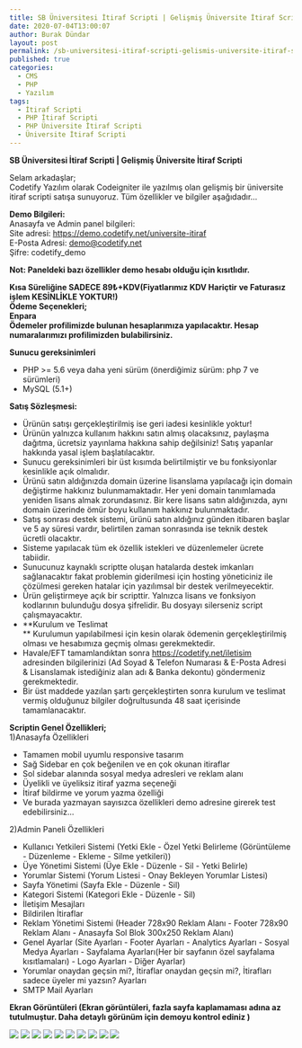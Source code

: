 ```yaml
---
title: SB Üniversitesi İtiraf Scripti | Gelişmiş Üniversite İtiraf Scripti
date: 2020-07-04T13:00:07
author: Burak Dündar
layout: post
permalink: /sb-universitesi-itiraf-scripti-gelismis-universite-itiraf-scripti/
published: true
categories:
  - CMS
  - PHP
  - Yazılım
tags:
  - İtiraf Scripti
  - PHP İtiraf Scripti
  - PHP Üniversite İtiraf Scripti
  - Üniversite İtiraf Scripti
---
```

<strong>SB Üniversitesi İtiraf Scripti | Gelişmiş Üniversite İtiraf Scripti</strong>

Selam arkadaşlar;  
Codetify Yazılım olarak Codeigniter ile yazılmış olan gelişmiş bir üniversite itiraf scripti satışa sunuyoruz. Tüm özellikler ve bilgiler aşağıdadır&#8230;

**Demo Bilgileri:**  
Anasayfa ve Admin panel bilgileri:  
Site adresi: <a href="https://demo.codetify.net/universite-itiraf" target="_blank">https://demo.codetify.net/universite-itiraf</a>  
E-Posta Adresi: <demo@codetify.net>  
Şifre: codetify_demo

**Not: Paneldeki bazı özellikler demo hesabı olduğu için kısıtlıdır.**

<strong>Kısa Süreliğine SADECE 89₺+KDV(Fiyatlarımız KDV Hariçtir ve Faturasız işlem KESİNLİKLE YOKTUR!)</strong><br /><strong>Ödeme Seçenekleri;</strong><br /><strong>Enpara</strong><br /><strong>Ödemeler profilimizde bulunan hesaplarımıza yapılacaktır. Hesap numaralarımızı profilimizden bulabilirsiniz.</strong>

**Sunucu gereksinimleri**

* PHP >= 5.6 veya daha yeni sürüm (önerdiğimiz sürüm: php 7 ve sürümleri)
* MySQL (5.1+)

**Satış Sözleşmesi:**

* Ürünün satışı gerçekleştirilmiş ise geri iadesi kesinlikle yoktur!
* Ürünün yalnızca kullanım hakkını satın almış olacaksınız, paylaşma dağıtma, ücretsiz yayınlama hakkına sahip değilsiniz! Satış yapanlar hakkında yasal işlem başlatılacaktır.
* Sunucu gereksinimleri bir üst kısımda belirtilmiştir ve bu fonksiyonlar kesinlikle açık olmalıdır.
* Ürünü satın aldığınızda domain üzerine lisanslama yapılacağı için domain değiştirme hakkınız bulunmamaktadır. Her yeni domain tanımlamada yeniden lisans almak zorundasınız. Bir kere lisans satın aldığınızda, aynı domain üzerinde ömür boyu kullanım hakkınız bulunmaktadır.
* Satış sonrası destek sistemi, ürünü satın aldığınız günden itibaren başlar ve 5 ay süresi vardır, belirtilen zaman sonrasında ise teknik destek ücretli olacaktır.
* Sisteme yapılacak tüm ek özellik istekleri ve düzenlemeler ücrete tabiidir.
* Sunucunuz kaynaklı scriptte oluşan hatalarda destek imkanları sağlanacaktır fakat problemin giderilmesi için hosting yöneticiniz ile çözülmesi gereken hatalar için yazılımsal bir destek verilmeyecektir.
* Ürün geliştirmeye açık bir scripttir. Yalnızca lisans ve fonksiyon kodlarının bulunduğu dosya şifrelidir. Bu dosyayı silerseniz script çalışmayacaktır.
* **Kurulum ve Teslimat  
** Kurulumun yapılabilmesi için kesin olarak ödemenin gerçekleştirilmiş olması ve hesabımıza geçmiş olması gerekmektedir.
* Havale/EFT tamamlandıktan sonra <a href="https://codetify.net/iletisim" target="_blank">https://codetify.net/iletisim</a> adresinden bilgilerinizi (Ad Soyad & Telefon Numarası & E-Posta Adresi & Lisanslamak istediğiniz alan adı & Banka dekontu) göndermeniz gerekmektedir.
* Bir üst maddede yazılan şartı gerçekleştirten sonra kurulum ve teslimat vermiş olduğunuz bilgiler doğrultusunda 48 saat içerisinde tamamlanacaktır.

**Scriptin Genel Özellikleri;**  
1)Anasayfa Özellikleri

* Tamamen mobil uyumlu responsive tasarım
* Sağ Sidebar en çok beğenilen ve en çok okunan itiraflar
* Sol sidebar alanında sosyal medya adresleri ve reklam alanı
* Üyelikli ve üyeliksiz itiraf yazma seçeneği
* İtiraf bildirme ve yorum yazma özelliği
* Ve burada yazmayan sayısızca özellikleri demo adresine girerek test edebilirsiniz...

2)Admin Paneli Özellikleri

* Kullanıcı Yetkileri Sistemi (Yetki Ekle - Özel Yetki Belirleme (Görüntüleme - Düzenleme - Ekleme - Silme yetkileri))
* Üye Yönetimi Sistemi (Üye Ekle - Düzenle - Sil - Yetki Belirle)
* Yorumlar Sistemi (Yorum Listesi - Onay Bekleyen Yorumlar Listesi)
* Sayfa Yönetimi (Sayfa Ekle - Düzenle - Sil)
* Kategori Sistemi (Kategori Ekle - Düzenle - Sil)
* İletişim Mesajları
* Bildirilen İtiraflar
* Reklam Yönetimi Sistemi (Header 728x90 Reklam Alanı - Footer 728x90 Reklam Alanı - Anasayfa Sol Blok 300x250 Reklam Alanı)
* Genel Ayarlar (Site Ayarları - Footer Ayarları - Analytics Ayarları - Sosyal Medya Ayarları - Sayfalama Ayarları(Her bir sayfanın özel sayfalama kısıtlamaları) - Logo Ayarları - Diğer Ayarlar)
* Yorumlar onaydan geçsin mi?, İtiraflar onaydan geçsin mi?, İtirafları sadece üyeler mi yazsın? Ayarları
* SMTP Mail Ayarları

**Ekran Görüntüleri (Ekran görüntüleri, fazla sayfa kaplamaması adına az tutulmuştur. Daha detaylı görünüm için demoyu kontrol ediniz )**

<img src="https://cdn.r10.net/editor/103319/4074500430.png" class="img-fluid">

<img src="https://cdn.r10.net/editor/103319/4029603233.png" class="img-fluid">

<img src="https://cdn.r10.net/editor/103319/2368475158.png" class="img-fluid">

<img src="https://cdn.r10.net/editor/103319/1482349048.png" class="img-fluid">

<img src="https://cdn.r10.net/editor/103319/3508667899.png" class="img-fluid">

<img src="https://cdn.r10.net/editor/103319/3400780265.png" class="img-fluid">

<img src="https://cdn.r10.net/editor/103319/2263395295.png" class="img-fluid">

<img src="https://cdn.r10.net/editor/103319/2021837466.png" class="img-fluid">

<img src="https://cdn.r10.net/editor/103319/630693302.png" class="img-fluid">

<img src="https://cdn.r10.net/editor/103319/1709988433.png" class="img-fluid">